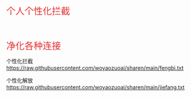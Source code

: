 <p>
	<span style="font-size:24px;color:#E53333;">个人个性化拦截</span>
</p>
<p>
	<span style="font-size:24px;color:#E53333;"><br />
</span>
</p>
<p>
	<span style="font-size:24px;color:#E53333;">净化各种连接</span>
</p>



个性化拦截 https://raw.githubusercontent.com/woyaozuoai/sharen/main/fengbi.txt



个性化解放 https://raw.githubusercontent.com/woyaozuoai/sharen/main/jiefang.txt



